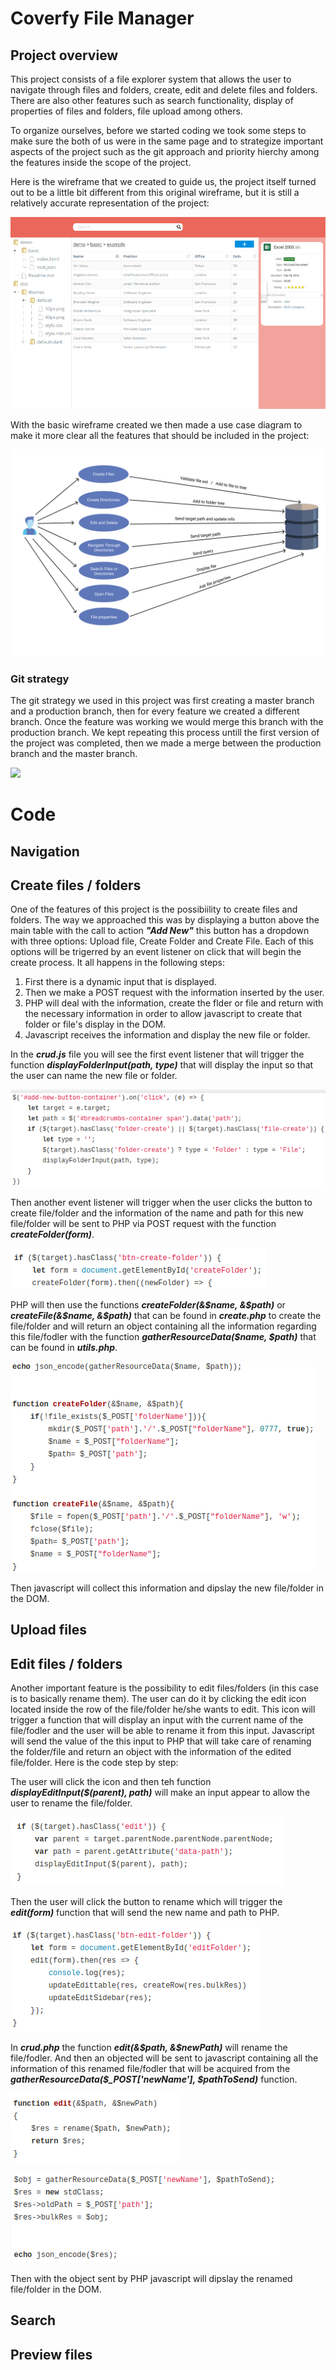 # Coverfy File Manager 

## Project overview
This project consists of a file explorer system that allows the user to navigate through files and folders, create, edit and delete files and folders. There are also other features such as search functionality, display of properties of files and folders, file upload among others.  
  
To organize ourselves, before we started coding we took some steps to make sure the both of us were in the same page and to strategize important aspects of the project such as the git approach and priority hierchy among the features inside the scope of the project.  
  
Here is the wireframe that we created to guide us, the project itself turned out to be a little bit different from this original wireframe, but it is still a relatively accurate representation of the project:  
  
![](client/assets/wireframe.png)
  
With the basic wireframe created we then made a use case diagram to make it more clear all the features that should be included in the project:  
  
![](client/assets/usecasediagram.png)  
  

### Git strategy  

The git strategy we used in this project was first creating a master branch and a production branch, then for every feature we created a different branch. Once the feature was working we would merge this branch with the production branch. We kept repeating this process untill the first version of the project was completed, then we made a merge between the production branch and the master branch.  

![](client/assets/gitStrategy.png)  

# Code  

## Navigation

## Create files / folders  
  
One of the features of this project is the possibiility to create files and folders. The way we approached this was by displaying a button above the main table with the call to action ***"Add New"*** this button has a dropdown with three options: Upload file, Create Folder and Create File. Each of this options will be trigerred by an event listener on click that will begin the create process. It all happens in the following steps:
  
1) First there is a dynamic input that is displayed.  
2) Then we make a POST request with the information inserted by the user.  
3) PHP will deal with the information, create the flder or file and return with the necessary information in order to allow javascript to create that folder or file's display in the DOM.  
4) Javascript receives the information and display the new file or folder.  

In the ***crud.js*** file you will see the first event listener that will trigger the function ***displayFolderInput(path, type)*** that will display the input so that the user can name the new file or folder.  
  
![](client/assets/createInput.png)  

Then another event listener will trigger when the user clicks the button to create file/folder and the information of the name and path for this new file/folder will be sent to PHP via POST request with the function ***createFolder(form)***.  
  
![](client/assets/createFolder.png)  

PHP will then use the functions ***createFolder(&$name, &$path)*** or ***createFile(&$name, &$path)*** that can be found in ***create.php*** to create the file/folder and will return an object containing all the information regarding this file/fodler with the function ***gatherResourceData($name, $path)*** that can be found in ***utils.php***.  

![](client/assets/createPHP.png)  

Then javascript will collect this information and dipslay the new file/folder in the DOM.

## Upload files  

## Edit files / folders  
  
Another important feature is the possibility to edit files/folders (in this case is to basically rename them). The user can do it by clicking the edit icon located inside the row of the file/folder he/she wants to edit. This icon will trigger a function that will display an input with the current name of the file/fodler and the user will be able to rename it from this input. Javascript will send the value of the this input to PHP that will take care of renaming the folder/file and return an object with the information of the edited file/folder. Here is the code step by step:  
  
The user will click the icon and then teh function ***displayEditInput($(parent), path)*** will make an input appear to allow the user to rename the file/folder.  
  
![](client/assets/editInput.png)  

Then the user will click the button to rename which will trigger the ***edit(form)*** function that will send the new name and path to PHP.  
  
![](client/assets/edit.png)  
  
In ***crud.php*** the function ***edit(&$path, &$newPath)*** will rename the file/fodler. And then an objected will be sent to javascript containing all the information of this renamed file/fodler that will be acquired from the ***gatherResourceData($_POST['newName'], $pathToSend)*** function.  
  
![](client/assets/editPHP.png)  
  
![](client/assets/editPHPReturn.png)  

Then with the object sent by PHP javascript will dipslay the renamed file/folder in the DOM. 


## Search

## Preview files


## 


